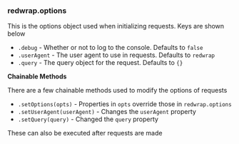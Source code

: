 ### redwrap.options

This is the options object used when initializing requests. Keys are shown below

 - `.debug` - Whether or not to log to the console. Defaults to `false`
 - `.userAgent` - The user agent to use in requests. Defaults to `redwrap`
 - `.query` - The query object for the request. Defaults to `{}`

 **Chainable Methods**

 There are a few chainable methods used to modify the options of requests

 - `.setOptions(opts)` - Properties in `opts` override those in `redwrap.options`
 - `.setUserAgent(userAgent)` - Changes the `userAgent` property
 - `.setQuery(query)` - Changed the `query` property

 These can also be executed after requests are made
